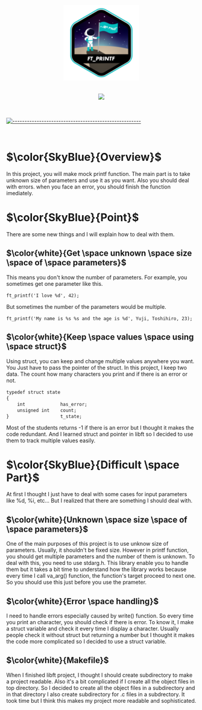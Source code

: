 <p align="center">
  <br />
  <img src="./assets/ft_printf.png" alt="libft" width="200" height="200">
  <br/>
  <br />
  <p align="center">
<img src="https://img.shields.io/badge/c programming-blue?logo=c"/>
</p>

<br/>

[![-----------------------------------------------------](https://raw.githubusercontent.com/andreasbm/readme/master/assets/lines/colored.png)](#table-of-contents)

<br/>

# $\color{SkyBlue}{Overview}$

In this project, you will make mock printf function. The main part is to take 
unknown size of parameters and use it as you want. Also you should deal with 
errors. when you face an error, you should finish the function imediately.

# $\color{SkyBlue}{Point}$
There are some new things and I will explain how to deal with them.

## $\color{white}{Get \space unknown \space size \space of \space parameters}$
This means you don't know the number of parameters. For example, you sometimes
get one parameter like this.

```
ft_printf('I love %d', 42);
```

But sometimes the number of the parameters would be multiple.
```
ft_printf('My name is %s %s and the age is %d', Yuji, Toshihiro, 23);
```

## $\color{white}{Keep \space values \space using \space struct}$

Using struct, you can keep and change multiple values anywhere you want. You 
Just have to pass the pointer of the struct. In this project, I keep two data.
The count how many characters you print and if there is an error or not.

``` 
typedef struct state
{
	int				has_error;
	unsigned int	count;
}					t_state;
```

Most of the students returns -1 if there is an error but I thought it makes the
code redundant. And I learned struct and pointer in libft so I decided to use
them to track multiple values easily.

# $\color{SkyBlue}{Difficult \space Part}$

At first I thought I just have to deal with some cases for input parameters 
like %d, %i, etc... But I realized that there are something I should deal with.

## $\color{white}{Unknown \space size \space of \space parameters}$

One of the main purposes of this project is to use unknow size of parameters.
Usually, it shouldn't be fixed size. However in printf function, you should get 
multiple parameters and the number of them is unknown. To deal with this, you
need to use stdarg.h. This library enable you to handle them but it takes a bit
time to understand how the library works because every time I call 
va_arg() function, the function's target proceed to next one. So you should use
this just before you use the prameter.

## $\color{white}{Error \space handling}$
I need to handle errors especially caused by write() function. So every time you
print an character, you should check if there is error. To know it, I make a 
struct variable and check it every time I display a character. Usually people
check it without struct but returning a number but I thought it makes the code
more complicated so I decided to use a struct variable.

## $\color{white}{Makefile}$

When I finished libft project, I thought I should create subdirectory to make
a project readable. Also it's a bit complicated if I create all the object files
in top directory. So I decided to create all the object files in a subdirectory
and in that directory I also create subdirectory for .c files in a subdrectory.
It took time but I think this makes my project more readable and sophisticated.
